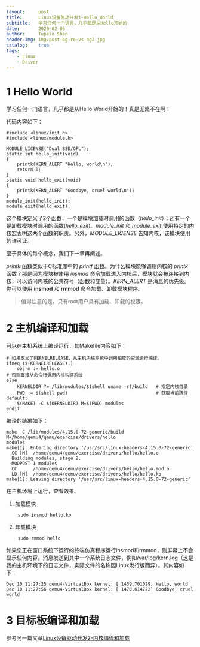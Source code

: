 ```yaml
---
layout:     post
title:      Linux设备驱动开发1-Hello_World
subtitle:   学习任何一门语言，几乎都是从Hello开始的
date:       2020-02-06
author:     Tupelo Shen
header-img: img/post-bg-re-vs-ng2.jpg
catalog:    true
tags:
    - Linux
    - Driver
---
```


<h1 id="1">1 Hello World</h1>

学习任何一门语言，几乎都是从Hello World开始的！真是无处不在啊！

代码内容如下：

    #include <linux/init.h>
    #include <linux/module.h>

    MODULE_LICENSE("Dual BSD/GPL");
    static int hello_init(void)
    {
        printk(KERN_ALERT "Hello, world\n");
        return 0;
    }
    static void hello_exit(void)
    {
        printk(KERN_ALERT "Goodbye, cruel world\n");
    }
    module_init(hello_init);
    module_exit(hello_exit);

这个模块定义了2个函数，一个是模块加载时调用的函数（*hello_init*）；还有一个是卸载模块时调用的函数(*hello_exit*)。*module_init* 和 *module_exit* 使用特定的内核宏表明这两个函数的职责。另外，*MODULE_LICENSE* 告知内核，该模块使用的许可证。

至于具体的每个概念，我们下一章再阐述。

*printk* 函数类似于C标准库中的 *printf* 函数。为什么模块能够调用内核的 *printk* 函数？那是因为模块被使用 *insmod* 命令加载进入内核后，模块就会被连接到内核，可以访问内核的公共符号（函数和变量）。*KERN_ALERT* 是消息的优先级。
你可以使用 **insmod** 和 **rmmod** 命令加载、卸载模块程序。

> 值得注意的是，只有root用户具有加载、卸载的权限。

<h1 id="2">2 主机编译和加载</h1>

可以在主机系统上编译运行，其Makefile内容如下：

    # 如果定义了KERNELRELEASE，从主机内核系统中调用相应的资源进行编译。
    ifneq ($(KERNELRELEASE),)
        obj-m := hello.o
    # 否则直接从命令行调用内核构建系统
    else
        KERNELDIR ?= /lib/modules/$(shell uname -r)/build   # 指定内核目录
        PWD := $(shell pwd)                                 # 获取当前路径
    default:
        $(MAKE) -C $(KERNELDIR) M=$(PWD) modules
    endif

编译的结果如下：

    make -C /lib/modules/4.15.0-72-generic/build     M=/home/qemu4/qemu/exercise/drivers/hello                                   modules
    make[1]: Entering directory '/usr/src/linux-headers-4.15.0-72-generic'
      CC [M]  /home/qemu4/qemu/exercise/drivers/hello/hello.o
      Building modules, stage 2.
      MODPOST 1 modules
      CC      /home/qemu4/qemu/exercise/drivers/hello/hello.mod.o
      LD [M]  /home/qemu4/qemu/exercise/drivers/hello/hello.ko
    make[1]: Leaving directory '/usr/src/linux-headers-4.15.0-72-generic'

在主机环境上运行，查看效果。

1. 加载模块

        sudo insmod hello.ko

2. 卸载模块

        sudo rmmod hello

如果您正在窗口系统下运行的终端仿真程序运行insmod和rmmod，则屏幕上不会显示任何内容。消息发送到其中一个系统日志文件，例如/var/log/kern.log（这是我的主机环境下的日志文件，实际文件的名称因Linux发行版而异）。其内容如下：

    Dec 10 11:27:25 qemu4-VirtualBox kernel: [ 1439.701029] Hello, world
    Dec 10 11:27:56 qemu4-VirtualBox kernel: [ 1470.614722] Goodbye, cruel world

<h1 id="3">3 目标板编译和加载</h1>

参考另一篇文章[Linux设备驱动开发2-内核编译和加载]()